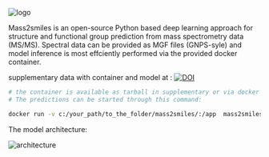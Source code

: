 ![logo](https://github.com/volvox292/mass2smiles/assets/63146629/950c4462-c3ac-46ba-be40-08174e637e29)

Mass2smiles is an open-source Python based deep learning approach for structure and functional group prediction from mass spectrometry data (MS/MS). Spectral data can be provided as MGF files (GNPS-syle) and model inference is most effciently performed via the provided docker container.


supplementary data with container and model at : [![DOI](https://zenodo.org/badge/DOI/10.5281/zenodo.7883491.svg)](https://doi.org/10.5281/zenodo.7883491)

```bash {bash, echo=T, eval=F}
# the container is available as tarball in supplementary or via docker push delser292/mass2smiles:final
# The predictions can be started through this command:

docker run -v c:/your_path/to_the_folder/mass2smiles/:/app  mass2smiles:transformer_v1 conda run -n tf python app/mass2smiles_transformer.py your_mgf_file.mgf /app
```

The model architecture:

![architecture](https://github.com/volvox292/mass2smiles/assets/63146629/603a5307-d04a-4e87-95cc-2571ec424f5f)


